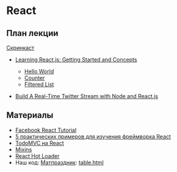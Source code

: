 React
==

План лекции
--

[Скринкаст](http://www.youtube.com/watch?v=coIv2d_t77U)

- [Learning React.js: Getting Started and Concepts](https://scotch.io/tutorials/learning-react-getting-started-and-concepts)
    - [Hello World](http://jsfiddle.net/vjeux/kb3gN/)
    - [Counter](http://codepen.io/kenwheeler/pen/kxrDu)
    - [Filtered List](http://codepen.io/kenwheeler/pen/jDKEo)

- [Build A Real-Time Twitter Stream with Node and React.js](https://scotch.io/tutorials/build-a-real-time-twitter-stream-with-node-and-react-js)


Материалы
---

- [Facebook React Tutorial](http://facebook.github.io/react/docs/tutorial.html)
- [5 практических примеров для изучения фреймворка React](http://habrahabr.ru/post/229629/)
- [TodoMVC на React](http://todomvc.com/examples/react/)
- [Mixins](http://pomax.github.io/?#gh-weblog-1420592591221)
- [React Hot Loader](https://github.com/gaearon/react-hot-loader)
- Наш код: [Матпраздник](https://github.com/matprazdnik/matprazdnik): [table.html](https://github.com/matprazdnik/matprazdnik/blob/master/flying_rows/templates/table.html)
